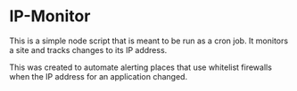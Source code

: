 # IP-Monitor
This is a simple node script that is meant to be run as a cron job. It monitors
a site and tracks changes to its IP address.

This was created to automate alerting places that use whitelist firewalls when
the IP address for an application changed.
